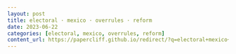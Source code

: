 ```yaml
---
layout: post
title: electoral · mexico · overrules · reform
date: 2023-06-22
categories: [electoral, mexico, overrules, reform]
content_url: https://papercliff.github.io/redirect/?q=electoral+mexico+overrules+reform&tbs=cdr:1,cd_min:6/21/2023,cd_max:6/23/2023
---
```

